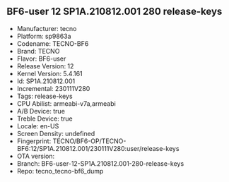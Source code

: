 ## BF6-user 12 SP1A.210812.001 280 release-keys
- Manufacturer: tecno
- Platform: sp9863a
- Codename: TECNO-BF6
- Brand: TECNO
- Flavor: BF6-user
- Release Version: 12
- Kernel Version: 5.4.161
- Id: SP1A.210812.001
- Incremental: 230111V280
- Tags: release-keys
- CPU Abilist: armeabi-v7a,armeabi
- A/B Device: true
- Treble Device: true
- Locale: en-US
- Screen Density: undefined
- Fingerprint: TECNO/BF6-OP/TECNO-BF6:12/SP1A.210812.001/230111V280:user/release-keys
- OTA version: 
- Branch: BF6-user-12-SP1A.210812.001-280-release-keys
- Repo: tecno_tecno-bf6_dump
